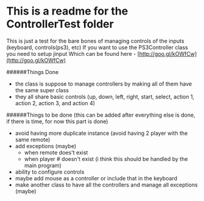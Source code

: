 # This is a readme for the ControllerTest folder

This is just a test for the bare bones of managing controls of the inputs (keyboard, controls(ps3), etc)
If you want to use the PS3Controller class you need to setup jinput
Which can be found here - [http://goo.gl/kOWfCw](http://goo.gl/kOWfCw)

######Things Done
- the class is suppose to manage controllers by making all of them have the same super class
- they all share basic controls (up, down, left, right, start, select, action 1, action 2, action 3, and action 4)


######Things to be done (this can be added after everything else is done, if there is time, for now this part is done)
- avoid having more duplicate instance (avoid having 2 player with the same remote)
- add exceptions (maybe)
  - when remote does't exist
  - when player # doesn't exist (i think this should be handled by the main program)
- ability to configure controls
- maybe add mouse as a controller or include that in the keyboard
- make another class to have all the controllers and manage all exceptions (maybe)
